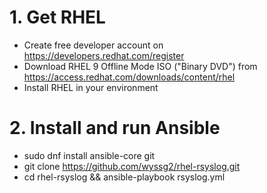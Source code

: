 # 1. Get RHEL
- Create free developer account on https://developers.redhat.com/register
- Download RHEL 9 Offline Mode ISO ("Binary DVD") from https://access.redhat.com/downloads/content/rhel
- Install RHEL in your environment

# 2. Install and run Ansible
- sudo dnf install ansible-core git
- git clone https://github.com/wyssg2/rhel-rsyslog.git
- cd rhel-rsyslog && ansible-playbook rsyslog.yml
